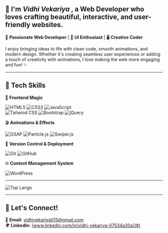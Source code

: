 ## 🌟 I'm *Vidhi Vekariya* , a Web Developer who loves crafting beautiful, interactive, and user-friendly websites.

🚀 **Passionate Web Developer** | 🎨 **UI Enthusiast** | 🖥️ **Creative Coder**  

I enjoy bringing ideas to life with clean code, smooth animations, and modern design. Whether it's creating seamless user experiences or adding a touch of creativity with animations, I love making the web more engaging and fun! ✨

---

## 🔧 Tech Skills  
🎨 **Frontend Magic** 

![HTML5](https://img.shields.io/badge/-HTML5-E34F26?style=flat&logo=html5&logoColor=white)  ![CSS3](https://img.shields.io/badge/-CSS3-1572B6?style=flat&logo=css3&logoColor=white)  ![JavaScript](https://img.shields.io/badge/-JavaScript-F7DF1E?style=flat&logo=javascript&logoColor=black)  
![Tailwind CSS](https://img.shields.io/badge/-TailwindCSS-38B2AC?style=flat&logo=tailwind-css&logoColor=white)  ![Bootstrap](https://img.shields.io/badge/-Bootstrap-7952B3?style=flat&logo=bootstrap&logoColor=white)  ![jQuery](https://img.shields.io/badge/-jQuery-0769AD?style=flat&logo=jquery&logoColor=white)  

🎬 **Animations & Effects**  

![GSAP](https://img.shields.io/badge/-GSAP-88CE02?style=flat&logo=greensock&logoColor=white)  ![Particle.js](https://img.shields.io/badge/-Particle.js-000000?style=flat)  ![Swiper.js](https://img.shields.io/badge/-Swiper.js-6332F6?style=flat)  

🔗 **Version Control & Deployment**  

![Git](https://img.shields.io/badge/-Git-F05032?style=flat&logo=git&logoColor=white)  ![GitHub](https://img.shields.io/badge/-GitHub-181717?style=flat&logo=github&logoColor=white)  

🌐 **Content Management System**  

![WordPress](https://img.shields.io/badge/-WordPress-21759B?style=flat&logo=wordpress&logoColor=white)  

---

![Top Langs](https://github-readme-stats.vercel.app/api/top-langs/?username=vidhii015&layout=compact&theme=radical)

---

## 🚀 Let's Connect!  

📩 **Email:** [vidhivekariya015@gmail.com](#)  
🌍 **LinkedIn:** [www.linkedin.com/in/vidhi-vekariya-07534a30a](#)  



